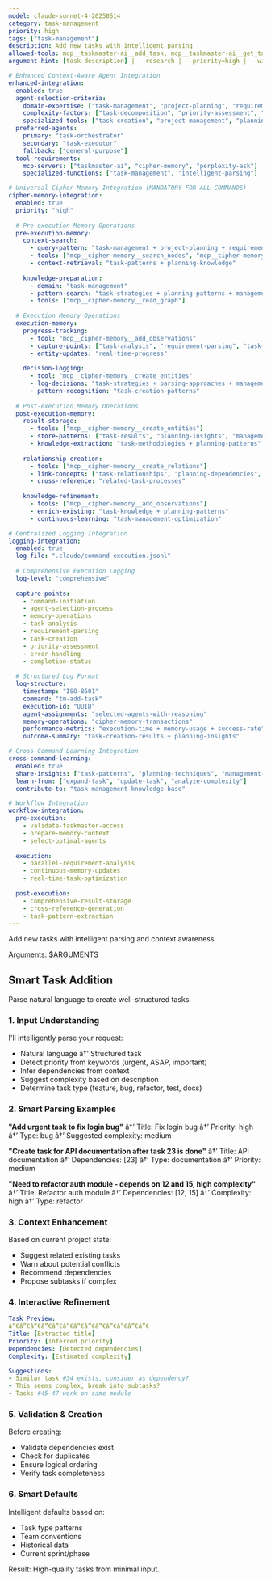 ```yaml
---
model: claude-sonnet-4-20250514
category: task-management
priority: high
tags: ["task-management"]
description: Add new tasks with intelligent parsing
allowed-tools: mcp__taskmaster-ai__add_task, mcp__taskmaster-ai__get_tasks
argument-hint: [task-description] | --research | --priority=high | --with-subtasks

# Enhanced Context-Aware Agent Integration
enhanced-integration:
  enabled: true
  agent-selection-criteria:
    domain-expertise: ["task-management", "project-planning", "requirement-analysis"]
    complexity-factors: ["task-decomposition", "priority-assessment", "dependency-analysis"]
    specialized-tools: ["task-creation", "project-management", "planning-tools"]
  preferred-agents:
    primary: "task-orchestrator"
    secondary: "task-executor"
    fallback: ["general-purpose"]
  tool-requirements:
    mcp-servers: ["taskmaster-ai", "cipher-memory", "perplexity-ask"]
    specialized-functions: ["task-management", "intelligent-parsing"]

# Universal Cipher Memory Integration (MANDATORY FOR ALL COMMANDS)
cipher-memory-integration:
  enabled: true
  priority: "high"
  
  # Pre-execution Memory Operations
  pre-execution-memory:
    context-search:
      - query-pattern: "task-management + project-planning + requirement-analysis"
      - tools: ["mcp__cipher-memory__search_nodes", "mcp__cipher-memory__open_nodes"]
      - context-retrieval: "task-patterns + planning-knowledge"
    
    knowledge-preparation:
      - domain: "task-management"
      - pattern-search: "task-strategies + planning-patterns + management-techniques"
      - tools: ["mcp__cipher-memory__read_graph"]
  
  # Execution Memory Operations
  execution-memory:
    progress-tracking:
      - tool: "mcp__cipher-memory__add_observations"
      - capture-points: ["task-analysis", "requirement-parsing", "task-creation"]
      - entity-updates: "real-time-progress"
    
    decision-logging:
      - tool: "mcp__cipher-memory__create_entities"
      - log-decisions: "task-strategies + parsing-approaches + management-decisions"
      - pattern-recognition: "task-creation-patterns"
  
  # Post-execution Memory Operations
  post-execution-memory:
    result-storage:
      - tools: ["mcp__cipher-memory__create_entities"]
      - store-patterns: ["task-results", "planning-insights", "management-techniques"]
      - knowledge-extraction: "task-methodologies + planning-patterns"
    
    relationship-creation:
      - tools: ["mcp__cipher-memory__create_relations"]
      - link-concepts: ["task-relationships", "planning-dependencies", "management-connections"]
      - cross-reference: "related-task-processes"
    
    knowledge-refinement:
      - tools: ["mcp__cipher-memory__add_observations"]
      - enrich-existing: "task-knowledge + planning-patterns"
      - continuous-learning: "task-management-optimization"

# Centralized Logging Integration
logging-integration:
  enabled: true
  log-file: ".claude/command-execution.jsonl"
  
  # Comprehensive Execution Logging
  log-level: "comprehensive"
  
  capture-points:
    - command-initiation
    - agent-selection-process
    - memory-operations
    - task-analysis
    - requirement-parsing
    - task-creation
    - priority-assessment
    - error-handling
    - completion-status
  
  # Structured Log Format
  log-structure:
    timestamp: "ISO-8601"
    command: "tm-add-task"
    execution-id: "UUID"
    agent-assignments: "selected-agents-with-reasoning"
    memory-operations: "cipher-memory-transactions"
    performance-metrics: "execution-time + memory-usage + success-rate"
    outcome-summary: "task-creation-results + planning-insights"

# Cross-Command Learning Integration
cross-command-learning:
  enabled: true
  share-insights: ["task-patterns", "planning-techniques", "management-strategies"]
  learn-from: ["expand-task", "update-task", "analyze-complexity"]
  contribute-to: "task-management-knowledge-base"

# Workflow Integration
workflow-integration:
  pre-execution:
    - validate-taskmaster-access
    - prepare-memory-context
    - select-optimal-agents
  
  execution:
    - parallel-requirement-analysis
    - continuous-memory-updates
    - real-time-task-optimization
  
  post-execution:
    - comprehensive-result-storage
    - cross-reference-generation
    - task-pattern-extraction
---
```


Add new tasks with intelligent parsing and context awareness.

Arguments: $ARGUMENTS

## Smart Task Addition

Parse natural language to create well-structured tasks.

### 1. **Input Understanding**

I'll intelligently parse your request:
- Natural language â†’ Structured task
- Detect priority from keywords (urgent, ASAP, important)
- Infer dependencies from context
- Suggest complexity based on description
- Determine task type (feature, bug, refactor, test, docs)

### 2. **Smart Parsing Examples**

**"Add urgent task to fix login bug"**
â†’ Title: Fix login bug
â†’ Priority: high
â†’ Type: bug
â†’ Suggested complexity: medium

**"Create task for API documentation after task 23 is done"**
â†’ Title: API documentation
â†’ Dependencies: [23]
â†’ Type: documentation
â†’ Priority: medium

**"Need to refactor auth module - depends on 12 and 15, high complexity"**
â†’ Title: Refactor auth module
â†’ Dependencies: [12, 15]
â†’ Complexity: high
â†’ Type: refactor

### 3. **Context Enhancement**

Based on current project state:
- Suggest related existing tasks
- Warn about potential conflicts
- Recommend dependencies
- Propose subtasks if complex

### 4. **Interactive Refinement**

```yaml
Task Preview:
â”€â”€â”€â”€â”€â”€â”€â”€â”€â”€â”€â”€â”€
Title: [Extracted title]
Priority: [Inferred priority]
Dependencies: [Detected dependencies]
Complexity: [Estimated complexity]

Suggestions:
- Similar task #34 exists, consider as dependency?
- This seems complex, break into subtasks?
- Tasks #45-47 work on same module
```

### 5. **Validation & Creation**

Before creating:
- Validate dependencies exist
- Check for duplicates
- Ensure logical ordering
- Verify task completeness

### 6. **Smart Defaults**

Intelligent defaults based on:
- Task type patterns
- Team conventions
- Historical data
- Current sprint/phase

Result: High-quality tasks from minimal input.


